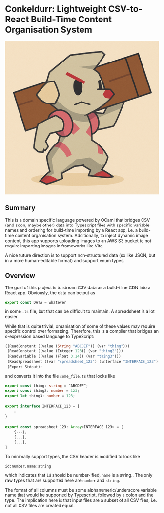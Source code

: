 # Conkeldurr: Lightweight CSV-to-React Build-Time Content Organisation System

![Conkeldurr](logo.png)

## Summary
This is a domain specific language powered by OCaml that bridges CSV (and soon, maybe other) data into Typescript files with specific variable names and ordering for build-time importing by a React app, i.e. a build-time content organisation system. Additionally, to inject dynamic image content, this app supports uploading images to an AWS S3 bucket to not require importing images in frameworks like Vite.

A nice future direction is to support non-structured data (so like JSON, but in a more human-editable format) and support enum types.

## Overview

The goal of this project is to stream CSV data as a build-time CDN into a React app. Obviously, the data can be put as
```ts
export const DATA = whatever
```
in some `.ts` file, but that can be difficult to maintain. A spreadsheet is a lot easier.

While that is quite trivial, organisation of some of these values may require specific control over formatting. Therefore, this is a compiler that bridges an s-expression based language to TypeScript:
```ocaml
((ReadConstant ((value (String "ABCDEF")) (var "thing")))
 (ReadConstant ((value (Integer 123)) (var "thing2")))
 (ReadVariable ((value (Float 3.14)) (var "thing3")))
 (ReadSpreadsheet ((var "spreadsheet_123") (interface "INTERFACE_123") (path "./hello")))
 (Export Stdout))
```
and converts it into the file `some_file.ts` that looks like
```ts
export const thing: string = “ABCDEF”;
export const thing2: number = 123;
export let thing3: number = 123;

export interface INTERFACE_123 = {
	…
}

export const spreadsheet_123: Array<INTERFACE_123> = [
	{...},
	{...},
	{...},
]
```
To minimally support types, the CSV header is modified to look like
```csv
id:number,name:string
```
which indicates that `id` should be number-ified, `name` is a string.. The only raw types that are supported here are `number` and `string`.

The format of all columns must be some alphanumeric/underscore variable name that would be supported by Typescript, followed by a colon and the type. The implication here is that input files are a subset of all CSV files, i.e. not all CSV files are created equal.

